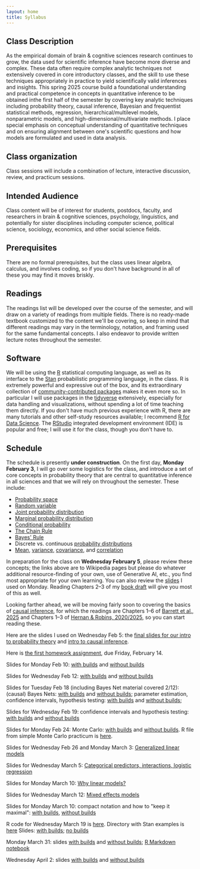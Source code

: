 ```yaml
---
layout: home
title: Syllabus
---
```


## Class Description

  As the empirical domain of brain & cognitive sciences research continues to grow, the data used for scientific inference have become more diverse and complex. These data often require complex analytic techniques not extensively covered in core introductory classes, and the skill to use these techniques appropriately in practice to yield scientifically valid inferences and insights. This spring 2025 course build a foundational understanding and practical competence in concepts in quantitative inference to be obtained inthe first half of the semester by covering key analytic techniques including probability theory, causal inference, Bayesian and frequentist statistical methods, regression, hierarchical/multilevel models, nonparametric models, and high-dimensional/multivariate methods. I place special emphasis on conceptual understanding of quantitative techniques and on ensuring alignment between one's scientific questions and how models are formulated and used in data analysis.


## Class organization

Class sessions will include a combination of lecture, interactive discussion, review, and practicum sessions.

## Intended Audience

Class content will be of interest for students, postdocs, faculty, and researchers in brain & cognitive sciences, psychology, linguistics, and potentially for sister disciplines including computer science, political science, sociology, economics, and other social science fields.

## Prerequisites

There are no formal prerequisites, but the class uses linear algebra, calculus, and involves coding, so if you don't have background in all of these you may find it moves briskly.

## Readings

The readings list will be developed over the course of the semester, and will draw on a variety of readings from multiple fields. There is no ready-made textbook customized to the content we'll be covering, so keep in mind that different readings may vary in the terminology, notation, and framing used for the same fundamental concepts. I also endeavor to provide written lecture notes throughout the semester.

## Software

We will be using the [R](https://www.r-project.org/) statistical computing language, as well as its interface to the [Stan](https://mc-stan.org/) probabilistic programming language, in the class. R is extremely powerful and expressive out of the box, and its extraordinary collection of [community-contributed packages](https://cran.r-project.org/) makes it even more so. In particular I will use packages in the [tidyverse](https://www.tidyverse.org/) extensively, especially for data handling and visualizations, without spending a lot of time teaching them directly. If you don't have much previous experience with R, there are many tutorials and other self-study resources available; I recommend [R for Data Science](https://r4ds.hadley.nz/). The [RStudio](https://posit.co/products/open-source/rstudio/) integrated development environment (IDE) is popular and free; I will use it for the class, though you don't have to.


## Schedule

<div style="text-align:center;">
<!--    <img src="{{ site.url }}{{ site.baseurl }}/assets/images/under_construction.jpg" alt="Quantitative Inference in Brain & Cognitive Sciences, Spring 2025" style="width: 60%; max-width:300px; height:auto; padding-top:10px; padding-bottom:20px;"> -->
    </div>

The schedule is presently **under construction**. On the first day, **Monday February 3**, I will go over some logistics for the class, and introduce a set of core concepts in probability theory that are central to quantitative inference in all sciences and that we will rely on throughout the semester. These include:

 - [Probability space](https://en.wikipedia.org/wiki/Probability_space)
 - [Random variable](https://en.wikipedia.org/wiki/Random_variable)
 - [Joint probability distribution](https://en.wikipedia.org/wiki/Joint_probability_distribution)
 - [Marginal probability distribution](https://en.wikipedia.org/wiki/Marginal_distribution)
 - [Conditional probability](https://en.wikipedia.org/wiki/Conditional_probability)
 - [The Chain Rule](https://en.wikipedia.org/wiki/Chain_rule_(probability))
 - [Bayes' Rule](https://en.wikipedia.org/wiki/Bayes'_theorem)
 - Discrete vs. continuous [probability distributions](https://en.wikipedia.org/wiki/Probability_distribution)
 - [Mean](https://en.wikipedia.org/wiki/Mean), [variance](https://en.wikipedia.org/wiki/Variance), [covariance](https://en.wikipedia.org/wiki/Covariance), and [correlation](https://en.wikipedia.org/wiki/Correlation)
 
In preparation for the class on **Wednesday February 5**, please review these concepts; the links above are to Wikipedia pages but please do whatever additional resource-finding of your own, use of Generative AI, etc., you find most appropriate for your own learning. You can also review the [slides](assets/slides/2025-02-03-intro-probability-slides.pdf) I used on Monday. Reading Chapters 2–3 of my [book draft](https://www.mit.edu/~rplevy/pmsl_textbook/text.html) will give you most of this as well.

Looking farther ahead, we will be moving fairly soon to covering the basics of [causal inference](https://en.wikipedia.org/wiki/Causal_inference), for which the readings are Chapters 1–6 of [Barrett et al., 2025](https://www.r-causal.org/) and Chapters 1–3 of [Hernan & Robins, 2020/2025](https://miguelhernan.org/whatifbook), so you can start reading these.

Here are the slides I used on Wednesday Feb 5: the [final slides for our intro to probability theory](assets/slides/2025-02-05-final-probability-slides.pdf) and [intro to causal inference](assets/slides/2025-02-05-intro-to-causal-inference-with-builds.pdf).

Here is [the first homework assignment](assets/assignments/pset_1/pset_1.pdf), due Friday, February 14.

Slides for Monday Feb 10: [with builds](assets/slides/2025-02-10-intro-causal-inference-with-builds.pdf) and [without builds](assets/slides/2025-02-10-intro-causal-inference-no-builds.pdf)

Slides for Wednesday Feb 12: [with builds](assets/slides/2025-02-12-causal-inference-continued-with-builds.pdf) and [without builds](assets/slides/2025-02-12-causal-inference-continued-no-builds.pdf)

Slides for Tuesday Feb 18 (including Bayes Net material covered 2/12): (causal) Bayes Nets: [with builds](assets/slides/2025-02-18-causal-Bayes-nets-with-builds.pdf) and [without builds](assets/slides/2025-02-18-causal-Bayes-nets-no-builds.pdf); parameter estimation, confidence intervals, hypothesis testing: [with builds](assets/slides/2025-02-18-parameter-estimation-with-builds.pdf) and [without builds](assets/slides/2025-02-18-parameter-estimation-no-builds.pdf); 

Slides for Wednesday Feb 19: confidence intervals and hypothesis testing: [with builds](assets/slides/2025-02-19-confidence-intervals-hypothesis-testing-and-Monte-Carlo-with-builds.pdf) and [without builds](assets/slides/2025-02-19-confidence-intervals-hypothesis-testing-and-Monte-Carlo-no-builds.pdf)

Slides for Monday Feb 24: Monte Carlo: [with builds](assets/slides/2025-02-24-Monte-Carlo-with-builds.pdf) and [without builds](assets/slides/2025-02-24-Monte-Carlo-no-builds.pdf). R file from simple Monte Carlo practicum is [here](assets/resources/Monte-Carlo.R).

Slides for Wednesday Feb 26 and Monday March 3: [Generalized linear models](assets/slides/2025-02-26-generalized-linear-models.pdf)

Slides for Wednesday March 5: [Categorical predictors, interactions, logistic regression](assets/slides/2025-03-05-categorical-predictors-interactions-logistic-regression.pdf)

Slides for Monday March 10: [Why linear models?](assets/slides/2025-03-10-why-linear-models.pdf)

Slides for Wednesday March 12: [Mixed effects models](assets/slides/2025-03-12-mixed-effects-models.pdf)

Slides for Monday March 10: compact notation and how to "keep it maximal": [with builds](assets/slides/2025-03-17-with-builds.pdf), [without builds](2025-03-17-without-builds.pdf)

R code for Wednesday March 19 is [here](assets/resources/running_example_mixed_logit_credit_assignment.R). Directory with Stan examples is [here](assets/resources/2025-03-19-stan) Slides: [with builds](assets/slides/2025-03-19-with-builds.pdf); [no builds](assets/slides/2025-03-19-no-builds.pdf)

Monday March 31: slides [with builds](assets/slides/2025-03-31-with-builds.pdf) and [without builds](assets/slides/2025-03-31-without-builds.pdf); [R Markdown notebook](assets/resources/2025-03-31/practicum_notebook_diagnostics.Rmd)

Wednesday April 2: slides [with builds](assets/slides/2025-04-02-with-builds.pdf) and [without builds](assets/slides/2025-04-02-without-builds.pdf)



